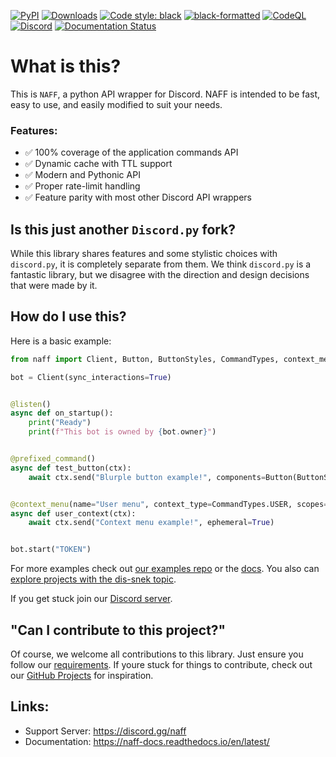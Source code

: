 [![PyPI](https://img.shields.io/pypi/v/naff)](https://pypi.org/project/naff/)
[![Downloads](https://static.pepy.tech/personalized-badge/dis-snek?period=total&units=abbreviation&left_color=grey&right_color=green&left_text=pip%20installs)](https://pepy.tech/project/dis-snek)
[![Code style: black](https://img.shields.io/badge/code%20style-black-000000.svg)](https://github.com/psf/black)
[![black-formatted](https://img.shields.io/github/workflow/status/Discord-Snake-Pit/dis-snek/black-action/master?label=Black%20Format&logo=github)](https://github.com/Discord-Snake-Pit/Dis-Snek/actions/workflows/black.yml)
[![CodeQL](https://img.shields.io/github/workflow/status/Discord-Snake-Pit/dis-snek/CodeQL/master?label=CodeQL&logo=Github)](https://github.com/Discord-Snake-Pit/Dis-Snek/actions/workflows/codeql-analysis.yml)
[![Discord](https://img.shields.io/discord/870046872864165888?color=%235865F2&label=Server&logo=discord&logoColor=%235865F2)](https://discord.gg/naff)
[![Documentation Status](https://readthedocs.org/projects/dis-snek/badge/?version=latest)](https://dis-snek.readthedocs.io/en/latest/?badge=latest)

# What is this?
This is `NAFF`, a python API wrapper for Discord.
NAFF is intended to be fast, easy to use, and easily modified to suit your needs.

### Features:
- ✅ 100% coverage of the application commands API
- ✅ Dynamic cache with TTL support
- ✅ Modern and Pythonic API
- ✅ Proper rate-limit handling
- ✅ Feature parity with most other Discord API wrappers

## Is this just another `Discord.py` fork?
While this library shares features and some stylistic choices with `discord.py`, it is completely separate from them. We think `discord.py` is a fantastic library, but we disagree with the direction and design decisions that were made by it.

## How do I use this?
Here is a basic example:

```python
from naff import Client, Button, ButtonStyles, CommandTypes, context_menu, prefixed_command, listen

bot = Client(sync_interactions=True)


@listen()
async def on_startup():
    print("Ready")
    print(f"This bot is owned by {bot.owner}")


@prefixed_command()
async def test_button(ctx):
    await ctx.send("Blurple button example!", components=Button(ButtonStyles.BLURPLE, "Click me"))


@context_menu(name="User menu", context_type=CommandTypes.USER, scopes=[931832853770149918])
async def user_context(ctx):
    await ctx.send("Context menu example!", ephemeral=True)


bot.start("TOKEN")
```
For more examples check out [our examples repo](https://github.com/Discord-Snake-Pit/examples) or the [docs](https://dis-snek.readthedocs.io/). You also can [explore projects with the dis-snek topic](https://github.com/topics/naff).

If you get stuck join our [Discord server](https://discord.gg/naff).


## "Can I contribute to this project?"
Of course, we welcome all contributions to this library. Just ensure you follow our [requirements](/CONTRIBUTING.md).
If youre stuck for things to contribute, check out our [GitHub Projects](https://github.com/orgs/Discord-Snake-Pit/projects/1) for inspiration.

## Links:
- Support Server: https://discord.gg/naff
- Documentation:  https://naff-docs.readthedocs.io/en/latest/
